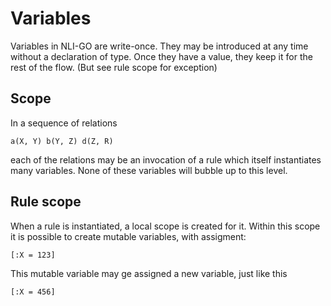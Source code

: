 # Variables

Variables in NLI-GO are write-once. They may be introduced at any time without a declaration of type. Once they have a value, they keep it for the rest of the flow. (But see rule scope for exception)

## Scope

In a sequence of relations

    a(X, Y) b(Y, Z) d(Z, R)
    
each of the relations may be an invocation of a rule which itself instantiates many variables. None of these variables will bubble up to this level.

## Rule scope

When a rule is instantiated, a local scope is created for it. Within this scope it is possible to create mutable variables, with assigment:

    [:X = 123]
    
This mutable variable may ge assigned a new variable, just like this

    [:X = 456]
